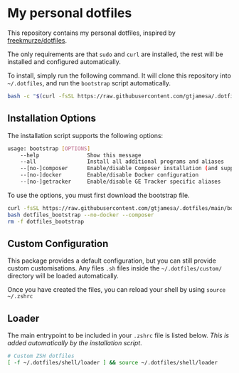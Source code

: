 # My personal dotfiles

This repository contains my personal dotfiles, inspired by [freekmurze/dotfiles](https://github.com/freekmurze/dotfiles). 

The only requirements are that `sudo` and `curl` are installed, the rest will be installed and configured automatically.

To install, simply run the following command. It will clone this repository into `~/.dotfiles`, and run the `bootstrap` script automatically.

```bash
bash -c "$(curl -fsSL https://raw.githubusercontent.com/gtjamesa/.dotfiles/main/bootstrap)"
```

## Installation Options

The installation script supports the following options:

```bash
usage: bootstrap [OPTIONS]
    --help               Show this message
    --all                Install all additional programs and aliases
    --[no-]composer      Enable/disable Composer installation (and supporting global packages)
    --[no-]docker        Enable/disable Docker configuration
    --[no-]getracker     Enable/disable GE Tracker specific aliases
```

To use the options, you must first download the bootstrap file. 

```bash
curl -fsSL https://raw.githubusercontent.com/gtjamesa/.dotfiles/main/bootstrap > dotfiles_bootstrap
bash dotfiles_bootstrap --no-docker --composer
rm -f dotfiles_bootstrap
```

## Custom Configuration

This package provides a default configuration, but you can still provide custom customisations. Any files `.sh` files inside the `~/.dotfiles/custom/` directory will be loaded automatically.

Once you have created the files, you can reload your shell by using `source ~/.zshrc`

## Loader

The main entrypoint to be included in your `.zshrc` file is listed below. *This is added automatically by the installation script*.

```bash
# Custom ZSH dotfiles
[ -f ~/.dotfiles/shell/loader ] && source ~/.dotfiles/shell/loader
```
